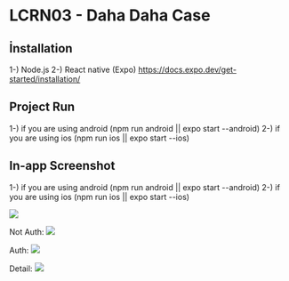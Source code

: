 # LCRN03 - Daha Daha Case

## İnstallation
1-) Node.js
2-) React native (Expo) https://docs.expo.dev/get-started/installation/

## Project Run
1-)  if you are using android (npm run android || expo start --android)
2-)  if you are using ios (npm run ios || expo start --ios)

## In-app Screenshot
1-)  if you are using android (npm run android || expo start --android)
2-)  if you are using ios (npm run ios || expo start --ios)

<a href="https://github.com/byprogrammers/LCRN03-trip-booking-app/graphs/contributors">
   <img src="https://contrib.rocks/image?repo=byprogrammers/lets-code-react-native" />
</a>

Not Auth:
![](https://www.hizliresim.com/1627ee8) 

Auth:
![](https://www.hizliresim.com/70803o8) 

Detail:
![](https://www.hizliresim.com/jarualk) 

